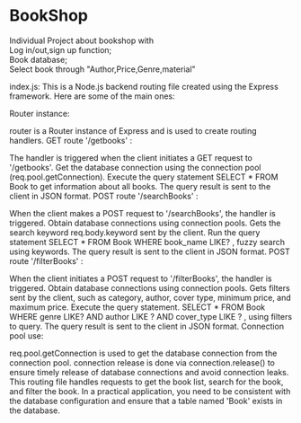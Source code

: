 # BookShop

Individual Project about bookshop with <br>
Log in/out,sign up function;<br>
Book database;<br>
Select book through "Author,Price,Genre,material"


index.js:
This is a Node.js backend routing file created using the Express framework. Here are some of the main ones:

Router instance:

router is a Router instance of Express and is used to create routing handlers.
GET route '/getbooks' :

The handler is triggered when the client initiates a GET request to '/getbooks'.
Get the database connection using the connection pool (req.pool.getConnection).
Execute the query statement SELECT * FROM Book to get information about all books.
The query result is sent to the client in JSON format.
POST route '/searchBooks' :

When the client makes a POST request to '/searchBooks', the handler is triggered.
Obtain database connections using connection pools.
Gets the search keyword req.body.keyword sent by the client.
Run the query statement SELECT * FROM Book WHERE book_name LIKE? , fuzzy search using keywords.
The query result is sent to the client in JSON format.
POST route '/filterBooks' :

When the client initiates a POST request to '/filterBooks', the handler is triggered.
Obtain database connections using connection pools.
Gets filters sent by the client, such as category, author, cover type, minimum price, and maximum price.
Execute the query statement. SELECT * FROM Book WHERE genre LIKE? AND author LIKE ?  AND cover_type LIKE ? , using filters to query.
The query result is sent to the client in JSON format.
Connection pool use:

req.pool.getConnection is used to get the database connection from the connection pool.
connection release is done via connection.release() to ensure timely release of database connections and avoid connection leaks.
This routing file handles requests to get the book list, search for the book, and filter the book. In a practical application, you need to be consistent with the database configuration and ensure that a table named 'Book' exists in the database.
